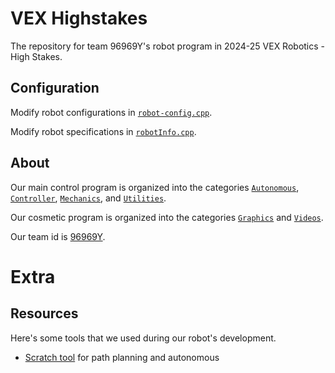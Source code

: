 # VEX Highstakes

The repository for team 96969Y's robot program in 2024-25 VEX Robotics - High Stakes.

## Configuration

Modify robot configurations in [`robot-config.cpp`](./src/robot-config.cpp).

Modify robot specifications in [`robotInfo.cpp`](./src/Utilities/robotInfo.cpp).

## About

Our main control program is organized into the categories [`Autonomous`](./include/Autonomous/), [`Controller`](./include/Controller/), [`Mechanics`](./include/Mechanics/), and [`Utilities`](./include/Utilities/).

Our cosmetic program is organized into the categories [`Graphics`](./include/Graphics/) and [`Videos`](./include/Videos/).

Our team id is [96969Y](https://www.robotevents.com/teams/VRC/96969Y).

# Extra

## Resources

Here's some tools that we used during our robot's development.
- [Scratch tool](https://scratch.mit.edu/projects/921506148/) for path planning and autonomous
